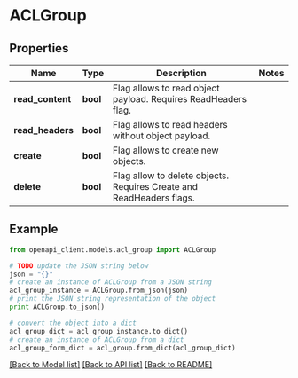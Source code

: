 # ACLGroup


## Properties

Name | Type | Description | Notes
------------ | ------------- | ------------- | -------------
**read_content** | **bool** | Flag allows to read object payload. Requires ReadHeaders flag. | 
**read_headers** | **bool** | Flag allows to read headers without object payload. | 
**create** | **bool** | Flag allows to create new objects. | 
**delete** | **bool** | Flag allow to delete objects. Requires Create and ReadHeaders flags. | 

## Example

```python
from openapi_client.models.acl_group import ACLGroup

# TODO update the JSON string below
json = "{}"
# create an instance of ACLGroup from a JSON string
acl_group_instance = ACLGroup.from_json(json)
# print the JSON string representation of the object
print ACLGroup.to_json()

# convert the object into a dict
acl_group_dict = acl_group_instance.to_dict()
# create an instance of ACLGroup from a dict
acl_group_form_dict = acl_group.from_dict(acl_group_dict)
```
[[Back to Model list]](../README.md#documentation-for-models) [[Back to API list]](../README.md#documentation-for-api-endpoints) [[Back to README]](../README.md)


